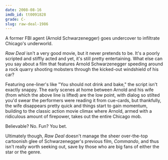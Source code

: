 ```yaml
---
date: 2008-08-16
imdb_id: tt0091828
grade: C-
slug: raw-deal-1986
---
```


A former FBI agent (Arnold Schwarzenegger) goes undercover to infiltrate Chicago's underworld.

_Raw Deal_ isn't a very good movie, but it never pretends to be. It's a poorly scripted and stiffly acted and yet, it's still pretty entertaining. What else can you say about a film that features Arnold Schwarzenegger speeding around a rock quarry shooting mobsters through the kicked-out windshield of his car?

Featuring one-liner's like "You should not drink and bake," the script isn't exactly snappy. The early scenes at home between Arnold and his wife (from which the above line is lifted) are the low point, with dialog so stilted you'd swear the performers were reading it from cue-cards, but thankfully, the wife disappears pretty quick and things start to gain momentum, building to the classic action movie climax where Arnold, armed with a ridiculous amount of firepower, takes out the entire Chicago mob.

Believable? No. Fun? You bet.

Ultimately though, _Raw Deal_ doesn't manage the sheer over-the-top cartoonish glee of Schwarzenegger's previous film, <span data-imdb-id="tt0088944">_Commando_</span>, and thus isn't really worth seeking out, save by those who are big fans of either the star or the genre.
